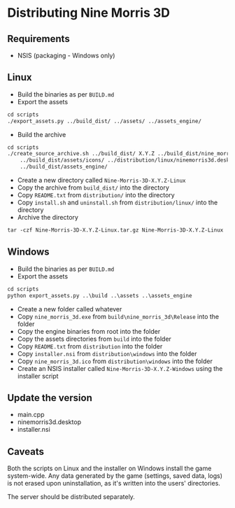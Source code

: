 # Distributing Nine Morris 3D

## Requirements

- NSIS (packaging - Windows only)

## Linux

- Build the binaries as per `BUILD.md`
- Export the assets

```txt
cd scripts
./export_assets.py ../build_dist/ ../assets/ ../assets_engine/
```

- Build the archive

```txt
cd scripts
./create_source_archive.sh ../build_dist/ X.Y.Z ../build_dist/nine_morris_3d/nine_morris_3d ../ \
    ../build_dist/assets/icons/ ../distribution/linux/ninemorris3d.desktop ../build_dist/assets/ \
    ../build_dist/assets_engine/
```

- Create a new directory called `Nine-Morris-3D-X.Y.Z-Linux`
- Copy the archive from `build_dist/` into the directory
- Copy `README.txt` from `distribution/` into the directory
- Copy `install.sh` and `uninstall.sh` from `distribution/linux/` into the directory
- Archive the directory

```txt
tar -czf Nine-Morris-3D-X.Y.Z-Linux.tar.gz Nine-Morris-3D-X.Y.Z-Linux
```

## Windows

- Build the binaries as per `BUILD.md`
- Export the assets

```txt
cd scripts
python export_assets.py ..\build ..\assets ..\assets_engine
```

- Create a new folder called whatever
- Copy `nine_morris_3d.exe` from `build\nine_morris_3d\Release` into the folder
- Copy the engine binaries from root into the folder
- Copy the assets directories from `build` into the folder
- Copy `README.txt` from `distribution` into the folder
- Copy `installer.nsi` from `distribution\windows` into the folder
- Copy `nine_morris_3d.ico` from `distribution\windows` into the folder
- Create an NSIS installer called `Nine-Morris-3D-X.Y.Z-Windows` using the installer script

## Update the version

- main.cpp
- ninemorris3d.desktop
- installer.nsi

## Caveats

Both the scripts on Linux and the installer on Windows install the game system-wide. Any data generated by the game
(settings, saved data, logs) is not erased upon uninstallation, as it's written into the users' directories.

The server should be distributed separately.
